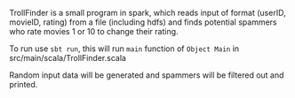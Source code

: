 TrollFinder is a small program in spark, which reads input of format (userID, movieID, rating) from a file (including hdfs)
and finds potential spammers who rate movies 1 or 10 to change their rating.

To run use `sbt run`, this will run `main` function of `Object Main` in src/main/scala/TrollFinder.scala

Random input data will be generated and spammers will be filtered out and printed.